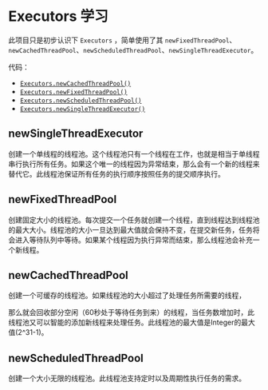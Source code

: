 Executors 学习
==========================

此项目只是初步认识下 `Executors` ，简单使用了其 `newFixedThreadPool`、`newCachedThreadPool`、`newScheduledThreadPool`、`newSingleThreadExecutor`。


代码：
- [`Executors.newCachedThreadPool()`](src/main/java/hellojava/concurrent/lesson10/CachedThreadPoolDemo.java)
- [`Executors.newFixedThreadPool()`](src/main/java/hellojava/concurrent/lesson10/FixedThreadPoolDemo.java)
- [`Executors.newScheduledThreadPool()`](src/main/java/hellojava/concurrent/lesson10/ScheduledThreadPoolDemo.java)
- [`Executors.newSingleThreadExecutor()`](src/main/java/hellojava/concurrent/lesson10/SingleThreadExecutorDemo.java)


newSingleThreadExecutor
-----------------------------------------------------
 
创建一个单线程的线程池。这个线程池只有一个线程在工作，也就是相当于单线程串行执行所有任务。如果这个唯一的线程因为异常结束，那么会有一个新的线程来替代它。此线程池保证所有任务的执行顺序按照任务的提交顺序执行。

newFixedThreadPool
-----------------------------------------------------
 
创建固定大小的线程池。每次提交一个任务就创建一个线程，直到线程达到线程池的最大大小。线程池的大小一旦达到最大值就会保持不变，在提交新任务，任务将会进入等待队列中等待。如果某个线程因为执行异常而结束，那么线程池会补充一个新线程。

newCachedThreadPool
-----------------------------------------------------

创建一个可缓存的线程池。如果线程池的大小超过了处理任务所需要的线程，

那么就会回收部分空闲（60秒处于等待任务到来）的线程，当任务数增加时，此线程池又可以智能的添加新线程来处理任务。此线程池的最大值是Integer的最大值(2^31-1)。

newScheduledThreadPool
------------------------------------------------------

创建一个大小无限的线程池。此线程池支持定时以及周期性执行任务的需求。

 